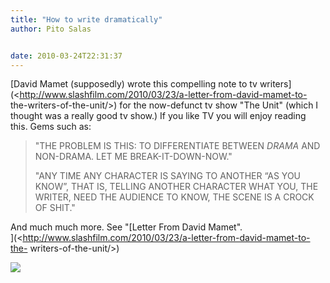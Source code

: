 ```yaml
---
title: "How to write dramatically"
author: Pito Salas


date: 2010-03-24T22:31:37
---
```




[David Mamet (supposedly) wrote this compelling note to tv
writers](<http://www.slashfilm.com/2010/03/23/a-letter-from-david-mamet-to-
the-writers-of-the-unit/>) for the now-defunct tv show "The Unit" (which I
thought was a really good tv show.) If you like TV you will enjoy reading
this. Gems such as:

> "THE PROBLEM IS THIS: TO DIFFERENTIATE BETWEEN *DRAMA* AND NON-DRAMA. LET ME
> BREAK-IT-DOWN-NOW."
>
> "ANY TIME ANY CHARACTER IS SAYING TO ANOTHER “AS YOU KNOW”, THAT IS, TELLING
> ANOTHER CHARACTER WHAT YOU, THE WRITER, NEED THE AUDIENCE TO KNOW, THE SCENE
> IS A CROCK OF SHIT."

And much much more. See "[Letter From David Mamet".  
](<http://www.slashfilm.com/2010/03/23/a-letter-from-david-mamet-to-the-
writers-of-the-unit/>)

![](https://i0.wp.com/img.zemanta.com/pixy.gif?w=584)



